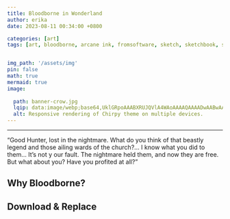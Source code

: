 ```yaml
---
title: Bloodborne in Wonderland 
author: erika
date: 2023-08-11 00:34:00 +0800

categories: [art]
tags: [art, bloodborne, arcane ink, fromsoftware, sketch, sketchbook, soulsborne]


img_path: '/assets/img'
pin: false
math: true
mermaid: true
image:
  
  path: banner-crow.jpg
  lqip: data:image/webp;base64,UklGRpoAAABXRUJQVlA4WAoAAAAQAAAADwAABwAAQUxQSDIAAAARL0AmbZurmr57yyIiqE8oiG0bejIYEQTgqiDA9vqnsUSI6H+oAERp2HZ65qP/VIAWAFZQOCBCAAAA8AEAnQEqEAAIAAVAfCWkAALp8sF8rgRgAP7o9FDvMCkMde9PK7euH5M1m6VWoDXf2FkP3BqV0ZYbO6NA/VFIAAAA
  alt: Responsive rendering of Chirpy theme on multiple devices.
---
```




---

“Good Hunter, lost in the nightmare. What do you think of that beastly legend and those ailing wards of the church?… I know what you did to them… It’s not y our fault. The nightmare held them, and now they are free. But what about you? Have you profited at all?”

## Why Bloodborne?

## Download & Replace